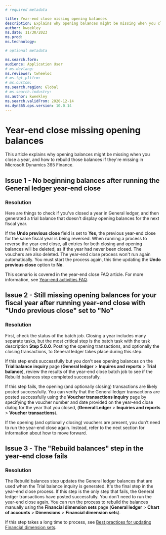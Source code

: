 ```yaml
---
# required metadata

title: Year-end close missing opening balances 
description: Explains why opening balances might be missing when you close a year, and how to rebuild those balances if they're missing in Microsoft Dynamics 365 Finance.
author: kweekley
ms.date: 11/30/2023
ms.prod: 
ms.technology: 

# optional metadata

ms.search.form: 
audience: Application User
# ms.devlang: 
ms.reviewer: twheeloc
# ms.tgt_pltfrm: 
# ms.custom: 
ms.search.region: Global 
# ms.search.industry: 
ms.author: kweekley
ms.search.validFrom: 2020-12-14
ms.dyn365.ops.version: 10.0.14
---
```

# Year-end close missing opening balances

This article explains why opening balances might be missing when you close a year, and how to rebuild those balances if they're missing in Microsoft Dynamics 365 Finance.

## Issue 1 - No beginning balances after running the General ledger year-end close

### Resolution

Here are things to check if you've closed a year in General ledger, and then generated a trial balance that doesn't display opening balances for the next fiscal year.

If the **Undo previous close** field is set to **Yes**, the previous year-end close for the same fiscal year is being reversed. When running a process to reverse the year-end close, all entries for both closing and opening balances will be deleted, as if the year had never been closed. The vouchers are also deleted. The year-end close process won't run again automatically. You must start the process again, this time updating the **Undo previous close** option to **No**.

This scenario is covered in the year-end close FAQ article. For more information, see [Year-end activities FAQ](/dynamics365/finance/general-ledger/faq-year-end-activities).

## Issue 2 - Still missing opening balances for your fiscal year after running year-end close with "Undo previous close" set to "No"

### Resolution

First, check the status of the batch job. Closing a year includes many separate tasks, but the most critical step is the batch task with the task description **Step 5.0.0**. Posting the opening transactions, and optionally the closing transactions, to General ledger takes place during this step.

If this step ends successfully but you don't see opening balances on the **Trial balance inquiry** page (**General ledger** > **Inquires and reports** > **Trial balance**), review the results of the year-end close batch job to see if the Rebuild balances step completed successfully.

If this step fails, the opening (and optionally closing) transactions are likely posted successfully. You can verify that the General ledger transactions are posted successfully using the **Voucher transactions inquiry** page by specifying the voucher number and date provided on the year-end close dialog for the year that you closed, (**General Ledger** > **Inquiries and reports** > **Voucher transactions**).

If the opening (and optionally closing) vouchers are present, you don't need to run the year-end close again. Instead, refer to the next section for information about how to move forward.

## Issue 3 - The "Rebuild balances" step in the year-end close fails

### Resolution

The Rebuild balances step updates the General ledger balances that are used when the Trial balance inquiry is generated. It's the final step in the year-end close process. If this step is the only step that fails, the General ledger transactions have posted successfully. You don't need to run the year-end close again. You can run the process to rebuild the balances manually using the **Financial dimension sets** page (**General ledger** > **Chart of accounts** > **Dimensions** > **Financial dimension sets**).

If this step takes a long time to process, see [Best practices for updating Financial dimension sets](https://community.dynamics.com/blogs/post/?postid=0864032e-99ee-461d-885b-f3d9de6b6bae).
